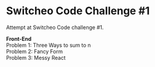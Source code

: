 # Switcheo Code Challenge #1 #

Attempt at Switcheo Code challenge #1.

**Front-End**
<br />
Problem 1: Three Ways to sum to n
<br />
Problem 2: Fancy Form
<br />
Problem 3: Messy React
